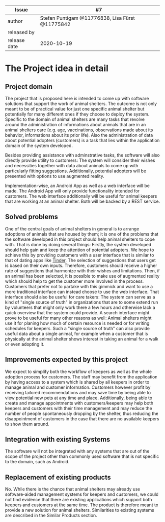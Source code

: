 | Issue        | #7 |
| ------------ | -- |
| author       | Stefan Puntigam @11776838, Lisa Fürst @11775842 |
| released by  |  |
| release date | 2020-10-19 |


# The Project idea in detail

## Project domain

The project that is proposed here is intended to come up with software solutions that support the work of animal shelters. The outcome is not only meant to be of practical value for just one specific animal shelter but potentially for many different ones if they choose to deploy the system.
Specific to the domain of animal shelters are many tasks that revolve around the administration of informations about animals that are in an animal shelters care (e.g. age, vaccinations, observations made about its behavior, informations about its prior life). Also the administration of data about potential adopters (customers) is a task that lies within the application domain of the system developed.

Besides providing assistance with adminstrative tasks, the software will also directly provide utility to customers: The system will consider their wishes and necessities together with data about animals to come up with particularly fitting suggestions. Additionally, potential adopters will be presented with options to use augmented reality.

Implementation-wise, an Android App as well as a web interface will be made. The Android App will only provide functionality intended for customers. The web interface additionally will be useful for animal keepers that are working at an animal shelter. Both will be backed by a REST service.


## Solved problems

One of the central goals of animal shelters in general is to arrange adoptions of animals that are housed by them; it is one of the problems that the software developed in this project should help animal shelters to cope with. That is done by doing several things: Firstly, the system developed should help gain and keep the attention of potential adopters. We hope to achieve this by providing customers with a user interface that is similar to that of dating apps like [Tinder](https://tinder.com). The selection of suggestions that users get is based on their own inputs. Therefore, customers should receive a higher rate of suggestions that harmonize with their wishes and limitations. Then, if an animal has been selected, it is possible to make use of augmented reality which should help to get the customer more involved in the process. Customers that prefer not to partake with this gimmick and want to use a more traditional interface can instead choose to use the web interface. That interface should also be useful for care takers: The system can serve as a kind of "single source of truth" in organizations that are to some extend run by volunteers that might only work there a few hours and otherwise lack a quick overview that the system could provide. A search interface might prove to be useful for many other reasons as well: Animal shelters might use it for planing how much of certain resource is needed or for writing schedules for keepers. Such a "single source of truth" can also provide useful data about a single animal, for example when a customer that is physically at the animal shelter shows interest in taking an animal for a walk or even adopting it.


## Improvements expected by this project

We expect to simplify both the workflow of keepers as well as the whole adoption process for customers. The staff may benefit from the application by having access to a system which is shared by all keepers in order to manage animal and customer information. Customers however profit by receiving tailored recommendations and may save time by being able to view potential new pets at any time and place. Additionally, being able to create and manage appointments with customers/keepers may help both keepers and customers with their time management and may reduce the number of people spontaneously dropping by the shelter, thus reducing the disappointment of customers in the case that there are no available keepers to show them around.

## Integration with existing Systems

The software will not be integrated with any systems that are out of the scope of the project other than commonly used software that is not specific to the domain, such as Android.


## Replacement of existing products

No. While there is the chance that animal shelters may already use software-aided management systems for keepers and customers, we could not find evidence that there are existing applications which support both keepers and customers at the same time. The product is therefore meant to provide a new solution for animal shelters. Similarities to existing systems are described in the Similar Products section.
